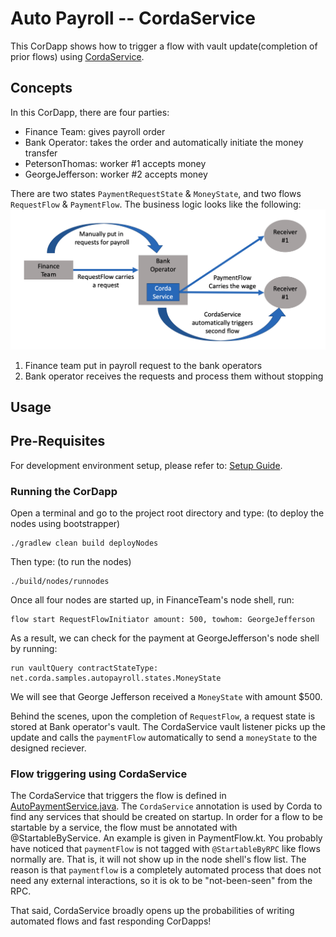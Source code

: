 # Auto Payroll -- CordaService

This CorDapp shows how to trigger a flow with vault update(completion of prior flows) using [CordaService](https://training.corda.net/corda-details/automation/#services).

## Concepts

In this CorDapp, there are four parties:
 - Finance Team: gives payroll order
 - Bank Operator: takes the order and automatically initiate the money transfer
 - PetersonThomas: worker #1 accepts money
 - GeorgeJefferson: worker #2 accepts money

There are two states `PaymentRequestState` & `MoneyState`, and two flows `RequestFlow` & `PaymentFlow`. The business logic looks like the following:
![alt text](./webpic/Business_Logic.png)

1. Finance team put in payroll request to the bank operators
2. Bank operator receives the requests and process them without stopping


## Usage


## Pre-Requisites

For development environment setup, please refer to: [Setup Guide](https://docs.r3.com/en/platform/corda/4.9/community/getting-set-up.html).

### Running the CorDapp

Open a terminal and go to the project root directory and type: (to deploy the nodes using bootstrapper)
```
./gradlew clean build deployNodes
```
Then type: (to run the nodes)
```
./build/nodes/runnodes
```

Once all four nodes are started up, in FinanceTeam's node shell, run:
```
flow start RequestFlowInitiator amount: 500, towhom: GeorgeJefferson
```
As a result, we can check for the payment at GeorgeJefferson's node shell by running:
```
run vaultQuery contractStateType: net.corda.samples.autopayroll.states.MoneyState
```
We will see that George Jefferson received a `MoneyState` with amount $500.

Behind the scenes, upon the completion of `RequestFlow`, a request state is stored at Bank operator's vault. The CordaService vault listener picks up the update and calls the `paymentFlow` automatically to send a `moneyState` to the designed reciever.

### Flow triggering using CordaService

The CordaService that triggers the flow is defined in [AutoPaymentService.java](./workflows/src/main/java/net/corda/samples/autopayroll/flows/AutoPaymentService.java). The `CordaService` annotation is used by Corda to find any services that should be created on startup. In order for a flow to be startable by a service, the flow must be annotated with @StartableByService. An example is given in PaymentFlow.kt.
You probably have noticed that `paymentFlow` is not tagged with `@StartableByRPC` like flows normally are. That is, it will not show up in the node shell's flow list. The reason is that `paymentflow` is a completely automated process that does not need any external interactions, so it is ok to be "not-been-seen" from the RPC.

That said, CordaService broadly opens up the probabilities of writing automated flows and fast responding CorDapps!
